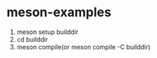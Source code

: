 # meson-examples

1. meson setup builddir
2. cd builddir
3. meson compile(or meson compile -C builddir)
